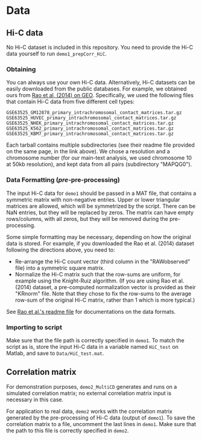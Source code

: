 # Data #

## Hi-C data

No Hi-C dataset is included in this repository. You need to provide the Hi-C data yourself to run `demo1_prepCorr_HiC`.

### Obtaining
You can always use your own Hi-C data. Alternatively, Hi-C datasets can be easily downloaded from the public databases. For example, we obtained ours from [Rao et al, (2014) on GEO](https://www.ncbi.nlm.nih.gov/geo/query/acc.cgi?acc=GSE63525). Specifically, we used the following files that contain Hi-C data from five different cell types:

```
GSE63525_GM12878_primary_intrachromosomal_contact_matrices.tar.gz
GSE63525_HUVEC_primary_intrachromosomal_contact_matrices.tar.gz
GSE63525_NHEK_primary_intrachromosomal_contact_matrices.tar.gz
GSE63525_K562_primary_intrachromosomal_contact_matrices.tar.gz
GSE63525_KBM7_primary_intrachromosomal_contact_matrices.tar.gz

```

Each tarball contains multiple subdirectories (see their readme file provided on the same page, in the link above). We chose a resolution and a chromosome number (for our main-text analysis, we used chromosome 10 at 50kb resolution), and kept data from all pairs (subdirectory "MAPQG0").


### Data Formatting (_pre_-pre-processing)

The input Hi-C data for `demo1` should be passed in a MAT file, that contains a symmetric matrix with non-negative entries. Upper or lower triangular matrices are allowed, which will be symmetrized by the script. 
There can be NaN entries, but they will be replaced by zeros. The matrix can have empty rows/columns, with all zeros, but they will be removed during the pre-processing. 

Some simple formatting may be necessary, depending on how the original data is stored. For example, if you downloaded the Rao et al. (2014) dataset following the directions above, you need to:

- Re-arrange the Hi-C count vector (third column in the "RAWobserved" file) into a symmetric square matrix. 
- Normalize the Hi-C matrix such that the row-sums are uniform, for example using the Knight-Ruiz algorithm. 
    (If you are using Rao et al. (2014) dataset, a pre-computed normalization vector is provided as their "KRnorm" file. Note that they chose to fix the row-sums to the average row-sum of the original Hi-C matrix, rather than 1 which is more typical.)

See [Rao et al.'s readme file](https://www.ncbi.nlm.nih.gov/geo/download/?acc=GSE63525&format=file&file=GSE63525%5FGM12878%5Fprimary%5FREADME%2Ertf) for documentations on the data formats.


### Importing to script
Make sure that the file path is correctly specified in `demo1`. To match the script as is, store the input Hi-C data in a variable named `HiC_test` on Matlab, and save to `Data/HiC_test.mat`.



## Correlation matrix

For demonstration purposes, `demo2_MultiCD` generates and runs on a simulated correlation matrix; no external correlation matrix input is necessary in this case.

For application to real data, `demo2` works with the correlation matrix generated by the pre-processing of Hi-C data (output of `demo1`). To save the correlation matrix to a file, uncomment the last lines in `demo1`.
Make sure that the path to this file is correctly specified in `demo2`.
